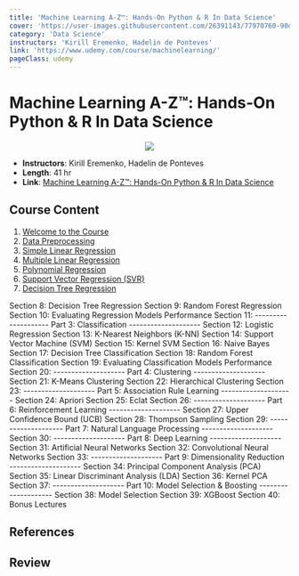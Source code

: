 ```yaml
---
title: 'Machine Learning A-Z™: Hands-On Python & R In Data Science'
cover: 'https://user-images.githubusercontent.com/26391143/77970760-90dffc00-731f-11ea-8183-1298afcf5c5e.png'
category: 'Data Science'
instructors: 'Kirill Eremenko, Hadelin de Ponteves'
link: 'https://www.udemy.com/course/machinelearning/'
pageClass: udemy
---
```


# Machine Learning A-Z™: Hands-On Python & R In Data Science

<p align="center">
  <img src="https://user-images.githubusercontent.com/26391143/77970760-90dffc00-731f-11ea-8183-1298afcf5c5e.png">
</p>

- **Instructors**: Kirill Eremenko, Hadelin de Ponteves
- **Length**: 41 hr
- **Link**: [Machine Learning A-Z™: Hands-On Python & R In Data Science](https://www.udemy.com/course/machinelearning/)

## Course Content

1. [Welcome to the Course](./01_Course-Introduction/)
2. [Data Preprocessing](./02_Data-Preprocessing/)
3. [Simple Linear Regression](./03_Simple-Linear-Regression/)
4. [Multiple Linear Regression](./04_Multiple-Linear-Regression/)
5. [Polynomial Regression](./05_Polynomial-Regression/)
6. [Support Vector Regression (SVR)](./06_Support-Vector-Regression/)
7. [Decision Tree Regression](./07_Decision-Tree-Regression/)

Section 8: Decision Tree Regression
Section 9: Random Forest Regression
Section 10: Evaluating Regression Models Performance
Section 11: -------------------- Part 3: Classification --------------------
Section 12: Logistic Regression
Section 13: K-Nearest Neighbors (K-NN)
Section 14: Support Vector Machine (SVM)
Section 15: Kernel SVM
Section 16: Naive Bayes
Section 17: Decision Tree Classification
Section 18: Random Forest Classification
Section 19: Evaluating Classification Models Performance
Section 20: -------------------- Part 4: Clustering --------------------
Section 21: K-Means Clustering
Section 22: Hierarchical Clustering
Section 23: -------------------- Part 5: Association Rule Learning --------------------
Section 24: Apriori
Section 25: Eclat
Section 26: -------------------- Part 6: Reinforcement Learning --------------------
Section 27: Upper Confidence Bound (UCB)
Section 28: Thompson Sampling
Section 29: -------------------- Part 7: Natural Language Processing --------------------
Section 30: -------------------- Part 8: Deep Learning --------------------
Section 31: Artificial Neural Networks
Section 32: Convolutional Neural Networks
Section 33: -------------------- Part 9: Dimensionality Reduction --------------------
Section 34: Principal Component Analysis (PCA)
Section 35: Linear Discriminant Analysis (LDA)
Section 36: Kernel PCA
Section 37: -------------------- Part 10: Model Selection & Boosting --------------------
Section 38: Model Selection
Section 39: XGBoost
Section 40: Bonus Lectures

## References

## Review
